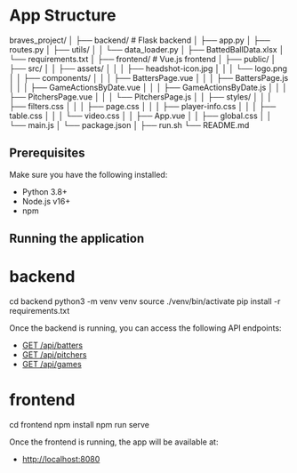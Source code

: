 # App Structure

braves_project/
│
├── backend/ # Flask backend
│ ├── app.py
│ ├── routes.py
│ ├── utils/
│ │ └── data_loader.py
│ ├── BattedBallData.xlsx
│ └── requirements.txt
│
├── frontend/ # Vue.js frontend
│ ├── public/
│ ├── src/
│ │ ├── assets/
│ │ │ ├── headshot-icon.jpg
│ │ │ └── logo.png
│ │ ├── components/
│ │ │ ├── BattersPage.vue
│ │ │ ├── BattersPage.js
│ │ │ ├── GameActionsByDate.vue
│ │ │ ├── GameActionsByDate.js
│ │ │ ├── PitchersPage.vue
│ │ │ └── PitchersPage.js
│ │ ├── styles/
│ │ │ ├── filters.css
│ │ │ ├── page.css
│ │ │ ├── player-info.css
│ │ │ ├── table.css
│ │ │ └── video.css
│ │ ├── App.vue
│ │ ├── global.css
│ │ └── main.js
│ └── package.json
│
├── run.sh
└── README.md

## Prerequisites

Make sure you have the following installed:

- Python 3.8+
- Node.js v16+
- npm

## Running the application

# backend

cd backend
python3 -m venv venv
source ./venv/bin/activate
pip install -r requirements.txt

Once the backend is running, you can access the following API endpoints:

- [GET /api/batters](http://127.0.0.1:5000/api/batters)
- [GET /api/pitchers](http://127.0.0.1:5000/api/pitchers)
- [GET /api/games](http://127.0.0.1:5000/api/games)

# frontend

cd frontend
npm install
npm run serve

Once the frontend is running, the app will be available at:

- [http://localhost:8080](http://localhost:8080)

